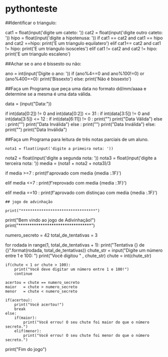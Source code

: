 # pythonteste

##Identificar o triangulo:
 
cat1 = float(input('digite um cateto: '))
cat2 = float(input('digite outro cateto: '))
hipo = float(input('digite a hipotenusa: '))
if cat1 == cat2 and cat1 == hipo and cat2 ==hipo:
    print('E um triangulo equilatero')
elif cat1== cat2 and cat1 != hipo:
    print('E um triangulo isosceles')
elif cat1 != cat2 and cat2 != hipo:
    print('E um triangulo escaleno')

##Achar se o ano é bissesto ou não:
 
 ano = int(input('Digite o ano: '))
if (ano%4==0 and ano%100!=0) or (ano%400==0):
    print('Bissexto')
else:
    print('Não é bissexto')
    
##Faça um Programa que peça uma data no formato dd/mm/aaaa e determine se a mesma é uma data válida.

data = (input("Data:"))

if int(data[0:2]) != 0  and int(data[0:2]) <= 31 :
    if int(data[3:5]) != 0  and int(data[3:5]) <= 12 :
        if int(data[6:11]) != 0 :
            print("")
            print("Data Válida")
        else :
            print("")
            print("Data Inválida")
    else :
        print("")
        print("Data Inválida")
else:
    print("")
    print("Data Inválida")
    
 ##Faça um Programa para leitura de três notas parciais de um aluno.
    
    nota1 = float(input('digite a primeira nota: '))
nota2 = float(input('digite a segunda nota: '))
nota3 = float(input('digite a terceira nota: '))
media = (nota1 + nota2 + nota3)/3

if media >=7 :
    print(f'aprovado com media {media :.1F}')
    
elif media <=7 :
    print(f'reprovado com media {media :.1F}')
    
elif media ==10 :
    print(f'aprovado com distinçao com media {media :.1F}')
    
    ## jogo de advinhação
    
    print("*********************************")
print("Bem vindo ao jogo de Adivinhação!")
print("*********************************")

numero_secreto = 42
total_de_tentativas = 3

for rodada in range(1, total_de_tentativas + 1):
    print("Tentativa {} de {}".format(rodada, total_de_tentativas))
    chute_str = input("Digite um número entre 1 e 100: ")
    print("Você digitou " , chute_str)
    chute = int(chute_str)

    if(chute < 1 or chute > 100):
        print("Você deve digitar um número entre 1 e 100!")
        continue

    acertou = chute == numero_secreto
    maior   = chute > numero_secreto
    menor   = chute < numero_secreto

    if(acertou):
        print("Você acertou!")
        break
    else:
        if(maior):
            print("Você errou! O seu chute foi maior do que o número secreto.")
        elif(menor):
            print("Você errou! O seu chute foi menor do que o número secreto.")

print("Fim do jogo")
